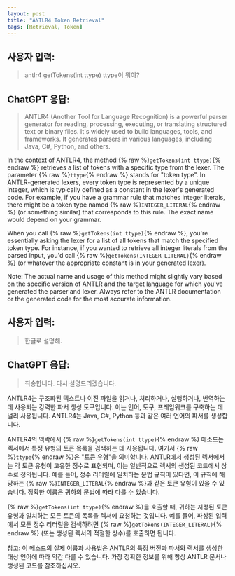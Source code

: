 ```yaml
---
layout: post
title: "ANTLR4 Token Retrieval"
tags: [Retrieval, Token]
---
```


## 사용자 입력:
> antlr4 getTokens(int ttype) ttype이 뭐야?

## ChatGPT 응답:
> ANTLR4 (Another Tool for Language Recognition) is a powerful parser generator for reading, processing, executing, or translating structured text or binary files. It's widely used to build languages, tools, and frameworks. It generates parsers in various languages, including Java, C#, Python, and others.

In the context of ANTLR4, the method {% raw %}`getTokens(int ttype)`{% endraw %} retrieves a list of tokens with a specific type from the lexer. The parameter {% raw %}`ttype`{% endraw %} stands for "token type". In ANTLR-generated lexers, every token type is represented by a unique integer, which is typically defined as a constant in the lexer's generated code. For example, if you have a grammar rule that matches integer literals, there might be a token type named {% raw %}`INTEGER_LITERAL`{% endraw %} (or something similar) that corresponds to this rule. The exact name would depend on your grammar.

When you call {% raw %}`getTokens(int ttype)`{% endraw %}, you're essentially asking the lexer for a list of all tokens that match the specified token type. For instance, if you wanted to retrieve all integer literals from the parsed input, you'd call {% raw %}`getTokens(INTEGER_LITERAL)`{% endraw %} (or whatever the appropriate constant is in your generated lexer).

Note: The actual name and usage of this method might slightly vary based on the specific version of ANTLR and the target language for which you've generated the parser and lexer. Always refer to the ANTLR documentation or the generated code for the most accurate information.

## 사용자 입력:
> 한글로 설명해.

## ChatGPT 응답:
> 죄송합니다. 다시 설명드리겠습니다.

ANTLR4는 구조화된 텍스트나 이진 파일을 읽거나, 처리하거나, 실행하거나, 번역하는 데 사용되는 강력한 파서 생성 도구입니다. 이는 언어, 도구, 프레임워크를 구축하는 데 널리 사용됩니다. ANTLR4는 Java, C#, Python 등과 같은 여러 언어의 파서를 생성합니다.

ANTLR4의 맥락에서 {% raw %}`getTokens(int ttype)`{% endraw %} 메소드는 렉서에서 특정 유형의 토큰 목록을 검색하는 데 사용됩니다. 여기서 {% raw %}`ttype`{% endraw %}은 "토큰 유형"을 의미합니다. ANTLR에서 생성된 렉서에서는 각 토큰 유형이 고유한 정수로 표현되며, 이는 일반적으로 렉서의 생성된 코드에서 상수로 정의됩니다. 예를 들어, 정수 리터럴에 일치하는 문법 규칙이 있다면, 이 규칙에 해당하는 {% raw %}`INTEGER_LITERAL`{% endraw %}과 같은 토큰 유형이 있을 수 있습니다. 정확한 이름은 귀하의 문법에 따라 다를 수 있습니다.

{% raw %}`getTokens(int ttype)`{% endraw %}을 호출할 때, 귀하는 지정된 토큰 유형과 일치하는 모든 토큰의 목록을 렉서에 요청하는 것입니다. 예를 들어, 파싱된 입력에서 모든 정수 리터럴을 검색하려면 {% raw %}`getTokens(INTEGER_LITERAL)`{% endraw %} (또는 생성된 렉서의 적절한 상수)를 호출하면 됩니다.

참고: 이 메소드의 실제 이름과 사용법은 ANTLR의 특정 버전과 파서와 렉서를 생성한 대상 언어에 따라 약간 다를 수 있습니다. 가장 정확한 정보를 위해 항상 ANTLR 문서나 생성된 코드를 참조하십시오.

